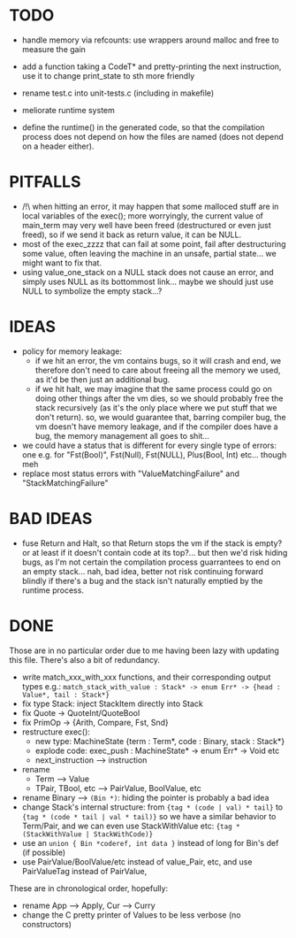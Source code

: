 # TODO

- handle memory via refcounts:
  use wrappers around malloc and free to measure the gain
  
- add a function taking a CodeT* and pretty-printing the next instruction,
  use it to change print_state to sth more friendly
  
- rename test.c into unit-tests.c (including in makefile)

- meliorate runtime system

- define the runtime() in the generated code, so that the compilation
  process does not depend on how the files are named (does not depend
  on a header either).

# PITFALLS
- /!\ when hitting an error, it may happen that some malloced stuff are in local
  variables of the exec(); more worryingly, the current value of main_term may
  very well have been freed (destructured or even just freed), so if we send it
  back as return value, it can be NULL.
- most of the exec_zzzz that can fail at some point, fail after destructuring some value,
  often leaving the machine in an unsafe, partial state... we might want to fix that.
- using value_one_stack on a NULL stack does not cause an error, and simply uses NULL as its
  bottommost link... maybe we should just use NULL to symbolize the empty stack...?

# IDEAS
- policy for memory leakage:
  - if we hit an error, the vm contains bugs, so it will crash and end,
    we therefore don't need to care about freeing all the memory we used,
    as it'd be then just an additional bug.
  - if we hit halt, we may imagine that the same process could go on doing other things
    after the vm dies, so we should probably free the stack recursively
    (as it's the only place where we put stuff that we don't return).
  so, we would guarantee that, barring compiler bug, the vm doesn't have memory leakage,
  and if the compiler does have a bug, the memory management all goes to shit...
- we could have a status that is different for every single type of errors: 
  one e.g. for "Fst(Bool)", Fst(Null), Fst(NULL), Plus(Bool, Int) etc... though meh
- replace most status errors with "ValueMatchingFailure" and "StackMatchingFailure"

# BAD IDEAS
- fuse Return and Halt, so that Return stops the vm if the stack is empty? or at least if
  it doesn't contain code at its top?... but then we'd risk hiding bugs, as I'm not certain
  the compilation process guarrantees to end on an empty stack... nah, bad idea,
  better not risk continuing forward blindly if there's a bug and the stack isn't naturally
  emptied by the runtime process.

# DONE

Those are in no particular order due to me having been lazy with updating this file.
There's also a bit of redundancy.

  - write match_xxx_with_xxx functions, and their corresponding output types
    e.g.: `match_stack_with_value : Stack* -> enum Err* -> {head : Value*, tail : Stack*}`
  - fix type Stack: inject StackItem directly into Stack
  - fix Quote -> QuoteInt/QuoteBool
  - fix PrimOp -> {Arith, Compare, Fst, Snd}
  - restructure exec():
    - new type: MachineState {term : Term*, code : Binary, stack : Stack*}
    - explode code:
      exec_push : MachineState* -> enum Err* -> Void
      etc
    - next_instruction --> instruction
  - rename
    - Term --> Value
    - TPair, TBool, etc --> PairValue, BoolValue, etc
  - rename Binary --> `(Bin *)`: hiding the pointer is probably a bad idea
  - change Stack's internal structure:
    from `{tag * (code | val) * tail}` to `{tag * (code * tail | val * tail)}`
    so we have a similar behavior to Term/Pair, and we can even use
    StackWithValue etc:
    `{tag * (StackWithValue | StackWithCode)}`
  - use an `union { Bin *coderef, int data }` instead of long for Bin's def (if possible)
  - use PairValue/BoolValue/etc instead of value_Pair, etc, and use PairValueTag instead of PairValue,
  
These are in chronological order, hopefully:
- rename App --> Apply, Cur --> Curry
- change the C pretty printer of Values to be less verbose (no constructors)